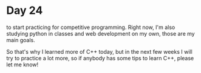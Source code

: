 # Day 24

to start practicing for competitive programming.
Right now, I'm also studying python in classes and web development on my own, those are my main goals.

So that's why I learned more of C++ today, but in the next few weeks I will try to practice a lot more, so if anybody has some tips to learn C++, please let me know!


